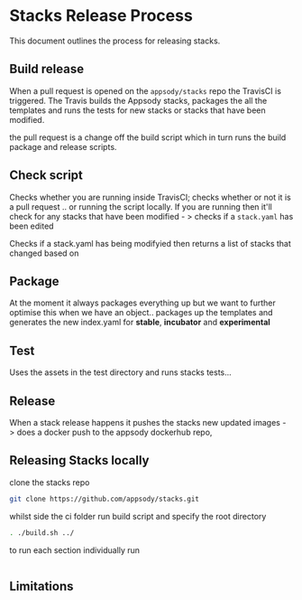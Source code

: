 # Stacks Release Process

This document outlines the process for releasing stacks.

## Build release

When a pull request is opened on the `appsody/stacks` repo the TravisCI is triggered. The Travis builds the Appsody stacks, packages the all the templates and runs the tests for new stacks or stacks that have been modified.

the pull request is a change off the build script which in turn runs the build package and release scripts.

## Check script

Checks whether you are running inside TravisCI; checks whether or not it is a pull request .. or running the script locally. If you are running then it'll check for any stacks that have been modified - > checks if a `stack.yaml` has been edited  

Checks if a stack.yaml has being modifyied then returns a list of stacks that changed based on 
## Package

At the moment it always packages everything up but we want to further optimise this when we have an object..
packages up the templates and generates the new index.yaml for **stable**, **incubator** and **experimental** 

## Test

Uses the assets in the test directory and runs stacks tests...

## Release

When a stack release happens it pushes the stacks new updated images - > does a docker push to the appsody dockerhub repo,

## Releasing Stacks locally

clone the stacks repo
```bash
git clone https://github.com/appsody/stacks.git
```

whilst side the ci folder run build script and specify the root directory
```bash
. ./build.sh ../
```

to run each section individually run
```

```
## Limitations